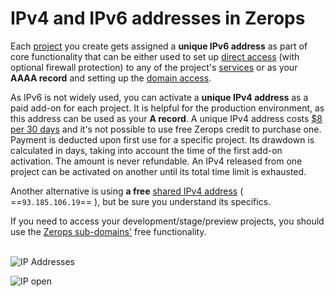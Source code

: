 # IPv4 and IPv6 addresses in Zerops

Each [project]() you create gets assigned a **unique IPv6 address** as part of core functionality that can be either used to set up [direct access]() (with optional firewall protection) to any of the project's [services]() or as your **AAAA record** and setting up the [domain access]().

As IPv6 is not widely used, you can activate a **unique IPv4 address** as a paid add-on for each project. It is helpful for the production environment, as this address can be used as your **A record**. A unique IPv4 address costs [$8 per 30 days]() and it's not possible to use free Zerops credit to purchase one. Payment is deducted upon first use for a specific project. Its drawdown is calculated in days, taking into account the time of the first add-on activation. The amount is never refundable. An IPv4 released from one project can be activated on another until its total time limit is exhausted.

Another alternative is using **a free** [shared IPv4 address](/documentation/routing/using-shared-ipv4.html) ( ==`93.185.106.19`== ), but be sure you understand its specifics.

If you need to access your development/stage/preview projects, you should use the [Zerops sub-domains']() free functionality.

\
![IP Addresses](/ip-address.png "IP Addresses")

![IP open](/ip-open.png "IP open")
